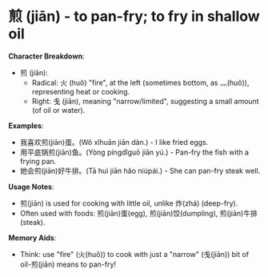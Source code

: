 # **煎 (jiān) - to pan-fry; to fry in shallow oil**

**Character Breakdown**:  
- 煎 (jiān):
  - Radical: 火 (huǒ) "fire", at the left (sometimes bottom, as 灬(huǒ)), representing heat or cooking.
  - Right: 戋 (jiān), meaning "narrow/limited", suggesting a small amount (of oil or water).

**Examples**:  
- 我喜欢煎(jiān)蛋。(Wǒ xǐhuān jiān dàn.) - I like fried eggs.  
- 用平底锅煎(jiān)鱼。(Yòng píngdǐguō jiān yú.) - Pan-fry the fish with a frying pan.  
- 她会煎(jiān)好牛排。(Tā huì jiān hǎo niúpái.) - She can pan-fry steak well.

**Usage Notes**:  
- 煎(jiān) is used for cooking with little oil, unlike 炸(zhá) (deep-fry).  
- Often used with foods: 煎(jiān)蛋(egg), 煎(jiān)饺(dumpling), 煎(jiān)牛排(steak).

**Memory Aids**:  
- Think: use "fire" (火(huǒ)) to cook with just a "narrow" (戋(jiān)) bit of oil-煎(jiān) means to pan-fry!